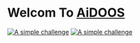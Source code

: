# Welcom To [AiDOOS](www.aidoos.com)
[<img alt="A simple challenge" src="https://www.aidoos.com//media/images/AiDOOS-Challenge-Banner.jpeg" />](https://www.aidoos.com)
[![A simple challenge](https://www.aidoos.com//media/images/AiDOOS-Challenge-Banner.jpeg)](https://www.aidoos.com)
